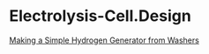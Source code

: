 # Electrolysis-Cell.Design
[Making a Simple Hydrogen Generator from Washers](https://youtu.be/RY08xO-_11w)
